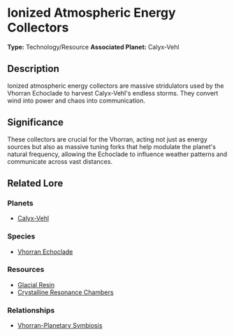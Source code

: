# Ionized Atmospheric Energy Collectors

**Type:** Technology/Resource
**Associated Planet:** Calyx-Vehl

## Description
Ionized atmospheric energy collectors are massive stridulators used by the Vhorran Echoclade to harvest Calyx-Vehl's endless storms. They convert wind into power and chaos into communication.

## Significance
These collectors are crucial for the Vhorran, acting not just as energy sources but also as massive tuning forks that help modulate the planet's natural frequency, allowing the Echoclade to influence weather patterns and communicate across vast distances.

## Related Lore

### Planets
*   [Calyx-Vehl](/planets/calyx-vehl)

### Species
*   [Vhorran Echoclade](/species/vhorran_echoclade)

### Resources
*   [Glacial Resin](/resources/glacial_resin)
*   [Crystalline Resonance Chambers](/resources/crystalline_resonance_chambers)

### Relationships
*   [Vhorran-Planetary Symbiosis](/relationships/calyx_vehl_vhorran_planetary_symbiosis) 